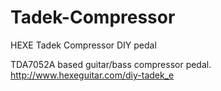 Tadek-Compressor
================

HEXE Tadek Compressor DIY pedal

TDA7052A based guitar/bass compressor pedal.
http://www.hexeguitar.com/diy-tadek_e

